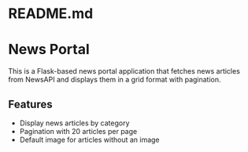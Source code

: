 # README.md
# News Portal

This is a Flask-based news portal application that fetches news articles from NewsAPI and displays them in a grid format with pagination.

## Features

- Display news articles by category
- Pagination with 20 articles per page
- Default image for articles without an image

